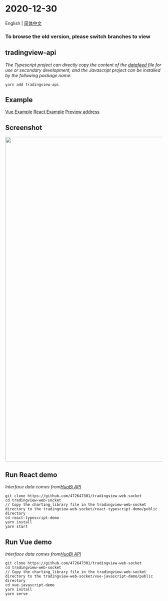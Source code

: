 # 2020-12-30

English | [简体中文](./README-zh_CN.md)

### To browse the old version, please switch branches to view

## tradingview-api

_The Typescript project can directly copy the content of the [datafeed](https://github.com/472647301/tradingview-web-socket/tree/master/react-typescript-demo/src/datafeed) file for use or secondary development, and the Javascript project can be installed by the following package name:_

```shell
yarn add tradingview-api
```

## Example

[Vue Example](https://github.com/472647301/tradingview-web-socket/tree/master/vue-javascript-demo)
[React Example](https://github.com/472647301/tradingview-web-socket/tree/master/react-typescript-demo)
[Preview address](http://49.233.210.12)

## Screenshot

<img src="https://github.com/472647301/tradingview-web-socket/blob/master/screenshot/screenshot.png?raw=true" width="1038">

## Run React demo

_Interface data comes from[HuoBi API](https://huobiapi.github.io/docs/spot/v1/cn/)_

```shell
git clone https://github.com/472647301/tradingview-web-socket
cd tradingview-web-socket
// Copy the charting_library file in the tradingview-web-socket directory to the tradingview-web-socket/react-typescript-demo/public directory
cd react-typescript-demo
yarn install
yarn start
```

## Run Vue demo

_Interface data comes from[HuoBi API](https://huobiapi.github.io/docs/spot/v1/cn/)_

```shell
git clone https://github.com/472647301/tradingview-web-socket
cd tradingview-web-socket
// Copy the charting_library file in the tradingview-web-socket directory to the tradingview-web-socket/vue-javascript-demo/public directory
cd vue-javascript-demo
yarn install
yarn serve
```
